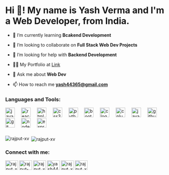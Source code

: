 <h1 align="left">Hi 👋! My name is Yash Verma and I'm a Web Developer, from India.</h1>


- 🌱 I’m currently learning **Bcakend Development**

- 👯 I’m looking to collaborate on **Full Stack Web Dev Projects**

- 🤝 I’m looking for help with **Backend Development**

- 👨‍💻 My Portfolio at [Link]([https://rajput-xv.github.io/Portfolio/])

- 💬 Ask me about **Web Dev**

- 📫 How to reach me **yash44365@gmail.com**

  
###
<h3 align="left">Languages and Tools:</h3>
<div align="left">
  <img src="https://cdn.jsdelivr.net/gh/devicons/devicon/icons/javascript/javascript-original.svg" height="30" alt="javascript logo"  />
  <img width="12" />
  <img src="https://cdn.jsdelivr.net/gh/devicons/devicon/icons/react/react-original.svg" height="30" alt="react logo"  />
  <img width="12" />
  <img src="https://cdn.jsdelivr.net/gh/devicons/devicon/icons/html5/html5-original.svg" height="30" alt="html5 logo"  />
  <img width="12" />
  <img src="https://cdn.jsdelivr.net/gh/devicons/devicon/icons/css3/css3-original.svg" height="30" alt="css3 logo"  />
  <img width="12" />
  <img src="https://cdn.jsdelivr.net/gh/devicons/devicon/icons/python/python-original.svg" height="30" alt="python logo"  />
  <img width="12" />
  <img src="https://cdn.jsdelivr.net/gh/devicons/devicon/icons/bootstrap/bootstrap-original.svg" height="30" alt="bootstrap logo"  />
  <img width="12" />
  <img src="https://cdn.jsdelivr.net/gh/devicons/devicon/icons/c/c-original.svg" height="30" alt="c logo"  />
  <img width="12" />
  <img src="https://cdn.jsdelivr.net/gh/devicons/devicon/icons/cplusplus/cplusplus-original.svg" height="30" alt="cplusplus logo"  />
  <img width="12" />
  <img src="https://cdn.jsdelivr.net/gh/devicons/devicon/icons/java/java-original.svg" height="30" alt="java logo"  />
  <img width="12" />
  <img src="https://cdn.jsdelivr.net/gh/devicons/devicon/icons/github/github-original.svg" height="30" alt="github logo"  />
  <img width="12" />
  <img src="https://cdn.jsdelivr.net/gh/devicons/devicon/icons/git/git-original.svg" height="30" alt="git logo"  />
  <img width="12" />
  <img src="https://cdn.jsdelivr.net/gh/devicons/devicon/icons/nodejs/nodejs-original.svg" height="30" alt="nodejs logo"  />
  <img width="12" />
  <img src="https://cdn.jsdelivr.net/gh/devicons/devicon/icons/express/express-original.svg" height="30" alt="express logo"  />
</div>


###

<p><img align="left" src="https://github-readme-stats.vercel.app/api/top-langs?username=rajput-xv&show_icons=true&locale=en&layout=compact&theme=dark" alt="rajput-xv" /></p>

<p>&nbsp;<img align="center" src="https://github-readme-stats.vercel.app/api?username=rajput-xv&show_icons=true&locale=en&theme=dark" alt="rajput-xv" /></p>

###
<!--
<div style="display: flex; justify-content: space-between;">
  <div>
      <img src="https://github-readme-stats.vercel.app/api/top-langs?username=rajput-xv&locale=en&hide_title=false&layout=compact&card_width=320&langs_count=5&theme=dark&hide_border=false" height="150"         alt="languages graph"  />
  </div>

  <div>
    <img align="right" src="https://github-readme-stats.vercel.app/api?username=rajput-xv&show_icons=true&locale=en&theme=dark" alt="rajput-xv" />
  </div>
</div>
-->

###

<h3 align="left">Connect with me:</h3>
<p align="left">
<a href="https://twitter.com/rajput_xv" target="blank"><img align="center" src="https://raw.githubusercontent.com/rahuldkjain/github-profile-readme-generator/master/src/images/icons/Social/twitter.svg" alt="rajput_xv" height="30" width="40" /></a>
<a href="https://linkedin.com/in/rajput-xv" target="blank"><img align="center" src="https://raw.githubusercontent.com/rahuldkjain/github-profile-readme-generator/master/src/images/icons/Social/linked-in-alt.svg" alt="rajput-xv" height="30" width="40" /></a>
<a href="https://instagram.com/rajput_xv" target="blank"><img align="center" src="https://raw.githubusercontent.com/rahuldkjain/github-profile-readme-generator/master/src/images/icons/Social/instagram.svg" alt="rajput_xv" height="30" width="40" /></a>
<a href="https://www.hackerrank.com/yash44365" target="blank"><img align="center" src="https://raw.githubusercontent.com/rahuldkjain/github-profile-readme-generator/master/src/images/icons/Social/hackerrank.svg" alt="yash44365" height="30" width="40" /></a>
<a href="https://www.leetcode.com/rajput_xv" target="blank"><img align="center" src="https://raw.githubusercontent.com/rahuldkjain/github-profile-readme-generator/master/src/images/icons/Social/leet-code.svg" alt="rajput_xv" height="30" width="40" /></a>
<a href="https://auth.geeksforgeeks.org/user/rajput_xv/profile" target="blank"><img align="center" src="https://raw.githubusercontent.com/rahuldkjain/github-profile-readme-generator/master/src/images/icons/Social/geeks-for-geeks.svg" alt="rajput_xv/profile" height="30" width="40" /></a>
</p>


<!--
<div align="left">
  <a href="https://www.linkedin.com/in/yash-rajput-xv" target="_blank">
    <img src="https://img.shields.io/static/v1?message=LinkedIn&logo=linkedin&label=&color=0077B5&logoColor=white&labelColor=&style=for-the-badge" height="35" alt="linkedin logo"  />
  </a>
  <a href="https://www.hackerrank.com/profile/yash44365" target="_blank">
    <img src="https://img.shields.io/static/v1?message=HackerRank&logo=hackerrank&label=&color=2EC866&logoColor=white&labelColor=&style=for-the-badge" height="35" alt="hackerrank logo"  />
  </a>
  <a href="https://twitter.com/rajput_xv" target="_blank">
    <img src="https://img.shields.io/static/v1?message=Twitter&logo=twitter&label=&color=1DA1F2&logoColor=white&labelColor=&style=for-the-badge" height="35" alt="twitter logo"  />
  </a>
  <a href="https://discordapp.com/users/777931718610780162" target="_blank">
    <img src="https://img.shields.io/static/v1?message=Discord&logo=discord&label=&color=7289DA&logoColor=white&labelColor=&style=for-the-badge" height="35" alt="discord logo"  />
  </a>
  <a href="https://www.instagram.com/rajput_xv/" target="_blank">
    <img src="https://img.shields.io/static/v1?message=Instagram&logo=instagram&label=&color=E4405F&logoColor=white&labelColor=&style=for-the-badge" height="35" alt="instagram logo"  />
  </a>
</div>
-->

###

<br clear="both">

###


